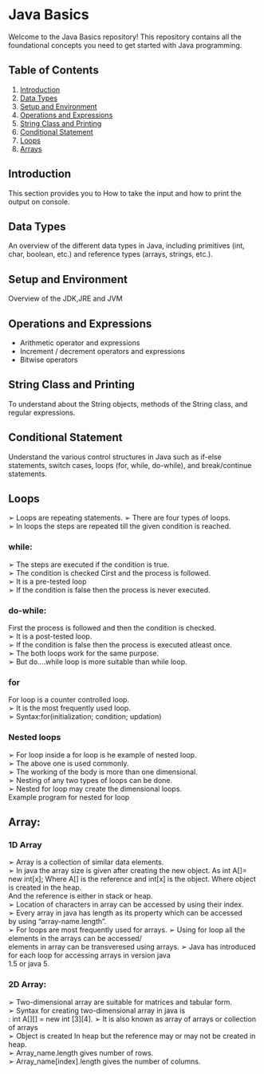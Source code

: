 
# Java Basics

Welcome to the Java Basics repository! This repository contains all the foundational concepts you need to get started with Java programming.

## Table of Contents

1. [Introduction](#introduction)
2. [Data Types](#data-types)
3. [Setup and Environment](#setup-and-environment)
4. [Operations and Expressions](#operations-and-expressions)
5. [String Class and Printing](#string-class-and-printing)
6. [Conditional Statement](#conditional-statement)
7. [Loops](#loops)
8. [Arrays](#arrays)

## Introduction
This section provides you to How to take the input and how to print the output on console.


## Data Types

An overview of the different data types in Java, including primitives (int, char, boolean, etc.) and reference types (arrays, strings, etc.).

## Setup and Environment

Overview of the JDK,JRE and JVM

## Operations and Expressions

- Arithmetic operator and expressions
- Increment / decrement operators and expressions
- Bitwise operators

## String Class and Printing

To understand about the String objects, methods of the String class, and regular expressions.

## Conditional Statement

Understand the various control structures in Java such as if-else statements, switch cases, loops (for, while, do-while), and break/continue statements.


## Loops
➢ Loops	are	repeating	statements.	
➢ There	are	four	types	of	loops.	
➢ In	loops	the	steps	are	repeated	till	the	given	condition	is	reached.	
### while:
➢ The	steps	are	executed	if	the	condition	is	true.	
➢ The	condition	is	checked	Cirst	and	the	process	is	followed.	
➢ It	is	a	pre-tested	loop	
➢ If	the	condition	is	false	then	the	process	is	never	executed.	

### do-while:
First	the	process	is	followed	and	then	the	condition	is	checked.	
➢ It	is	a	post-tested	loop.	
➢ If	the	condition	is	false	then	the	process	is	executed	atleast	once.	
➢ The	both	loops	work	for	the	same	purpose.	
➢ But	do….while	loop	is	more	suitable	than	while	loop.	

### for
For	loop	is	a	counter	controlled	loop.	
➢ It	is	the	most	frequently	used	loop.	
➢ Syntax:for(initialization;	condition;	updation)	

### Nested loops
➢ For	loop	inside	a	for	loop	is	he	example	of	nested	loop.		 	
➢ The	above	one	is	used	commonly.	
➢ The	working	of	the	body	is	more	than	one	dimensional.	
➢ Nesting	of	any	two	types	of	loops	can	be	done.	
➢ Nested	for	loop	may	create	the	dimensional	loops.	
Example	program	for	nested	for	loop

## Array:
### 1D Array
➢ Array	is	a	collection	of	similar	data	elements.		
➢ In	java	the	array	size	is	given	after	creating	the	new	object.	
As			int	A[]=	new	int[x];	
Where	A[]	is	the	reference	and	int[x]	is	the	object.	
Where	object	is	created	in	the	heap.	
And	the	reference	is	either	in	stack	or	heap.	
➢ Location	of	characters	in	array	can	be	accessed	by	using	their	index.	
➢ Every	array	in	java	has	length	as	its	property	which	can	be	accessed	
by	using	“array-name.length”.	
➢ For	loops	are	most	frequently	used	for	arrays.	
➢ Using	for	loop	all	the	elements	in	the	arrays	can	be	accessed/	
elements	in	array	can	be	transveresed	using	arrays.	
➢ Java	has	introduced	for	each	loop	for	accessing	arrays	in	version	java	
1.5	or	java	5.	

### 2D Array:
➢ Two-dimensional	array	are	suitable	for	matrices	and	tabular	form.	
➢ Syntax	for	creating	two-dimensional	array	in	java	is		
:	int	A[][]	=	new	int	[3][4].	
➢ It	is	also	known	as	array	of	arrays	or	collection	of	arrays	
➢ Object	is	created	In	heap	but	the	reference	may	or	may	not	be	created	
in	heap.	
➢ Array_name.length	gives	number	of	rows.	
➢ Array_name[index].length	gives	the	number	of	columns.	
